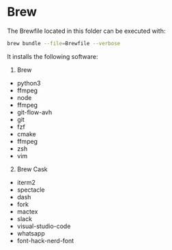 # Brew
The Brewfile located in this folder can be executed with:
```zsh
brew bundle --file=Brewfile --verbose
```

It installs the following software:

1. Brew
- python3
- ffmpeg
- node
- ffmpeg
- git-flow-avh
- git
- fzf
- cmake
- ffmpeg
- zsh
- vim
2. Brew Cask
- iterm2
- spectacle
- dash
- fork
- mactex
- slack
- visual-studio-code
- whatsapp
- font-hack-nerd-font
